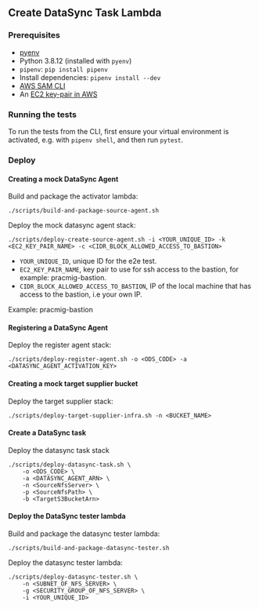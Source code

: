 ## Create DataSync Task Lambda

### Prerequisites

- [pyenv](https://github.com/pyenv/pyenv#installation)
- Python 3.8.12 (installed with `pyenv`)
- `pipenv`: `pip install pipenv`
- Install dependencies: `pipenv install --dev`
- [AWS SAM CLI](https://docs.aws.amazon.com/serverless-application-model/latest/developerguide/serverless-sam-cli-install.html)
- An [EC2 key-pair in AWS](https://docs.aws.amazon.com/AWSEC2/latest/UserGuide/ec2-key-pairs.html)

### Running the tests

To run the tests from the CLI, first ensure your virtual environment is activated, e.g. with `pipenv shell`, and then run `pytest`.

### Deploy

#### Creating a mock DataSync Agent

Build and package the activator lambda:

```shell
./scripts/build-and-package-source-agent.sh
```

Deploy the mock datasync agent stack:

```shell
./scripts/deploy-create-source-agent.sh -i <YOUR_UNIQUE_ID> -k <EC2_KEY_PAIR_NAME> -c <CIDR_BLOCK_ALLOWED_ACCESS_TO_BASTION>
```

- `YOUR_UNIQUE_ID`, unique ID for the e2e test.
- `EC2_KEY_PAIR_NAME`, key pair to use for ssh access to the bastion, for example: pracmig-bastion.
- `CIDR_BLOCK_ALLOWED_ACCESS_TO_BASTION`, IP of the local machine that has access to the bastion, i.e your own IP.

Example: pracmig-bastion

#### Registering a DataSync Agent

Deploy the register agent stack:

```shell
./scripts/deploy-register-agent.sh -o <ODS_CODE> -a <DATASYNC_AGENT_ACTIVATION_KEY>
```

#### Creating a mock target supplier bucket

Deploy the target supplier stack:

```shell
./scripts/deploy-target-supplier-infra.sh -n <BUCKET_NAME>
```

#### Create a DataSync task

Deploy the datasync task stack

```shell
./scripts/deploy-datasync-task.sh \
    -o <ODS_CODE> \
    -a <DATASYNC_AGENT_ARN> \
    -n <SourceNfsServer> \
    -p <SourceNfsPath> \
    -b <TargetS3BucketArn>
```

#### Deploy the DataSync tester lambda

Build and package the datasync tester lambda:

```shell
./scripts/build-and-package-datasync-tester.sh
```

Deploy the datasync tester lambda:

```shell
./scripts/deploy-datasync-tester.sh \
    -n <SUBNET_OF_NFS_SERVER> \
    -g <SECURITY_GROUP_OF_NFS_SERVER> \
    -i <YOUR_UNIQUE_ID>
```
